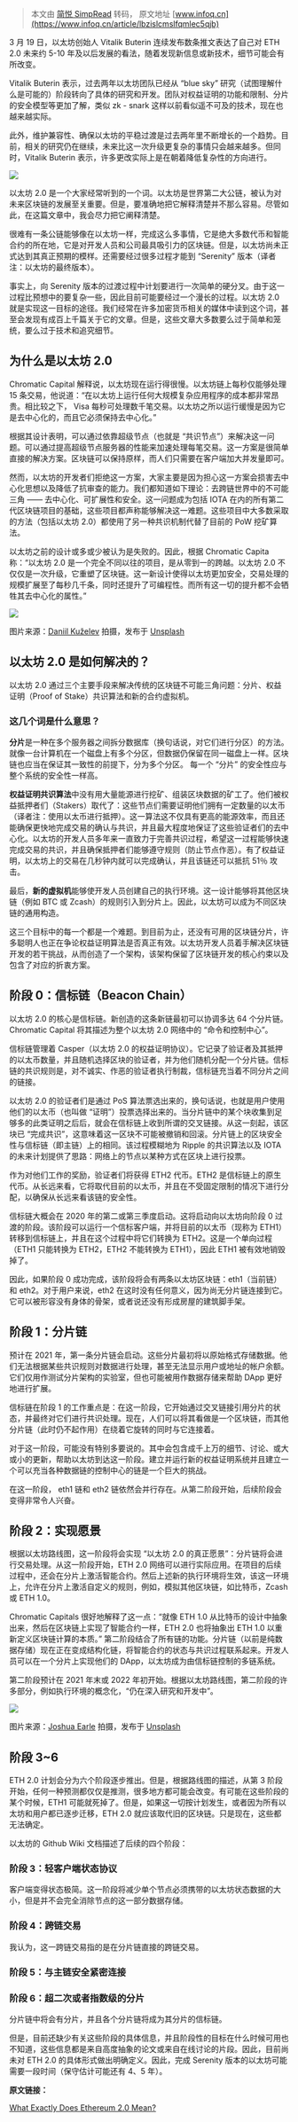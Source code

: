 > 本文由 [简悦 SimpRead](http://ksria.com/simpread/) 转码， 原文地址 [www.infoq.cn](https://www.infoq.cn/article/lbzislcmslfqmlec5qjb)

3 月 19 日，以太坊创始人 Vitalik Buterin 连续发布数条推文表达了自己对 ETH 2.0 未来约 5-10 年及以后发展的看法，随着发现新信息或新技术，细节可能会有所改变。

Vitalik Buterin 表示，过去两年以太坊团队已经从 “blue sky” 研究（试图理解什么是可能的）阶段转向了具体的研究和开发。团队对权益证明的功能和限制、分片的安全模型等更加了解，类似 zk - snark 这样以前看似遥不可及的技术，现在也越来越实际。

此外，维护兼容性、确保以太坊的平稳过渡是过去两年里不断增长的一个趋势。目前，相关的研究仍在继续，未来比这一次升级更复杂的事情只会越来越多。但同时，Vitalik Buterin 表示，许多更改实际上是在朝着降低复杂性的方向进行。

![](https://static001.infoq.cn/resource/image/11/8d/118bccb157801f4c2e67d977700e9b8d.png)

以太坊 2.0 是一个大家经常听到的一个词。以太坊是世界第二大公链，被认为对未来区块链的发展至关重要。但是，要准确地把它解释清楚并不那么容易。尽管如此，在这篇文章中，我会尽力把它阐释清楚。

很难有一条公链能够像在以太坊一样，完成这么多事情，它是绝大多数代币和智能合约的所在地，它是对开发人员和公司最具吸引力的区块链。但是，以太坊尚未正式达到其真正预期的模样。还需要经过很多过程才能到 “Serenity” 版本（译者注：以太坊的最终版本）。

事实上，向 Serenity 版本的过渡过程中计划要进行一次简单的硬分叉。由于这一过程比预想中的要复杂一些，因此目前可能要经过一个漫长的过程。以太坊 2.0 就是实现这一目标的途径。我们经常在许多加密货币相关的媒体中读到这个词，甚至会发现有成百上千篇关于它的文章。但是，这些文章大多数要么过于简单和笼统，要么过于技术和追究细节。

为什么是以太坊 2.0
-----------

Chromatic Capital 解释说，以太坊现在运行得很慢。以太坊链上每秒仅能够处理 15 条交易，他说道：“在以太坊上运行任何大规模复杂应用程序的成本都非常昂贵。相比较之下， Visa 每秒可处理数千笔交易。以太坊之所以运行缓慢是因为它是去中心化的，而且它必须保持去中心化。”

根据其设计表明，可以通过依靠超级节点（也就是 “共识节点”）来解决这一问题。可以通过提高超级节点服务器的性能来加速处理每笔交易。这一方案是很简单直接的解决方案。区块链可以保持原样，而人们只需要在客户端加大并发量即可。

然而，以太坊的开发者们拒绝这一方案，大家主要是因为担心这一方案会损害去中心化思想以及降低了抗审查的能力。我们都知道如下理论：去跨链世界中的不可能三角 —— 去中心化、可扩展性和安全。这一问题成为包括 IOTA 在内的所有第二代区块链项目的基础，这些项目都声称能够解决这一难题。这些项目中大多数采取的方法（包括以太坊 2.0）都使用了另一种共识机制代替了目前的 PoW 挖矿算法。

以太坊之前的设计或多或少被认为是失败的。因此，根据 Chromatic Capita 称：“以太坊 2.0 是一个完全不同以往的项目，是从零到一的跨越。以太坊 2.0 不仅仅是一次升级，它重塑了区块链。这一新设计使得以太坊更加安全，交易处理的规模扩展至了每秒几千条，同时还提升了可编程性。而所有这一切的提升都不会牺牲其去中心化的属性。”

![](https://static001.infoq.cn/resource/image/12/fb/12f4249a3f1d1dcff0b126b6a98440fb.png)

图片来源：[Daniil Kuželev](https://unsplash.com/@kuzelevdaniil?utm_source=unsplash&utm_medium=referral&utm_content=creditCopyText) 拍摄，发布于 [Unsplash](https://unsplash.com/s/photos/dna?utm_source=unsplash&utm_medium=referral&utm_content=creditCopyText)  

以太坊 2.0 是如何解决的？
---------------

以太坊 2.0 通过三个主要手段来解决传统的区块链不可能三角问题：分片、权益证明（Proof of Stake）共识算法和新的合约虚拟机。

### 这几个词是什么意思？

**分片**是一种在多个服务器之间拆分数据库（换句话说，对它们进行分区）的方法。就像一台计算机在一个磁盘上有多个分区，但数据仍保留在同一磁盘上一样。区块链也应当在保证其一致性的前提下，分为多个分区。 每一个 “分片” 的安全性应与整个系统的安全性一样高。

**权益证明共识算法**中没有用大量能源进行挖矿、组装区块数据的矿工了。他们被权益抵押者们（Stakers）取代了：这些节点们需要证明他们拥有一定数量的以太币（译者注：使用以太币进行抵押）。这一算法这不仅具有更高的能源效率，而且还能确保更快地完成交易的确认与共识，并且最大程度地保证了这些验证者们的去中心化。以太坊的开发人员多年来一直致力于完善共识过程，希望这一过程能够快速完成交易的共识，并且确保抵押者们能够遵守规则（防止节点作恶）。有了权益证明，以太坊上的交易在几秒钟内就可以完成确认，并且该链还可以抵抗 51％ 攻击。

最后，**新的虚拟机**能够使开发人员创建自己的执行环境。这一设计能够将其他区块链（例如 BTC 或 Zcash）的规则引入到分片上。因此，以太坊可以成为不同区块链的通用构造。

这三个目标中的每一个都是一个难题。到目前为止，还没有可用的区块链分片，许多聪明人也正在争论权益证明算法是否真正有效。以太坊开发人员着手解决区块链开发的若干挑战，从而创造了一个架构，该架构保留了区块链开发的核心约束以及包含了对应的折衷方案。

阶段 0：信标链（Beacon Chain）
----------------------

以太坊 2.0 的核心是信标链。新创造的这条新链最初可以协调多达 64 个分片链。 Chromatic Capital 将其描述为整个以太坊 2.0 网络中的 “命令和控制中心”。

信标链管理着 Casper（以太坊 2.0 的权益证明协议）。它记录了验证者及其抵押的以太币数量，并且随机选择区块的验证者，并为他们随机分配一个分片链。信标链的共识规则是，对不诚实、作恶的验证者执行制裁，信标链充当着不同分片之间的链接。

以太坊 2.0 的验证者们是通过 PoS 算法票选出来的，换句话说，也就是用户使用他们的以太币（也叫做 “证明”）投票选择出来的。当分片链中的某个块收集到足够多的此类证明之后后，就会在信标链上收到所谓的交叉链接。从这一刻起，该区块已 “完成共识”，这意味着这一区块不可能被撤销和回滚。分片链上的区块安全性与信标链（即主链）上的相同。该过程模糊地为 Ripple 的共识算法以及 IOTA 的未来计划提供了思路：网络上的节点以某种方式在区块上进行投票。

作为对他们工作的奖励，验证者们将获得 ETH2 代币。ETH2 是信标链上的原生代币。从长远来看，它将取代目前的以太币，并且在不受固定限制的情况下进行分配，以确保从长远来看该链的安全性。

信标链大概会在 2020 年的第二或第三季度启动。这将启动向以太坊向阶段 0 过渡的阶段。该阶段可以运行一个信标客户端，并将目前的以太币（现称为 ETH1）转移到信标链上，并且在这个过程中将它们转换为 ETH2。这是一个单向过程（ETH1 只能转换为 ETH2，ETH2 不能转换为 ETH1），因此 ETH1 被有效地销毁掉了。

因此，如果阶段 0 成功完成，该阶段将会有两条以太坊区块链：eth1（当前链） 和 eth2。对于用户来说，eth2 在这时没有任何意义，因为尚无分片链连接到它。它可以被形容没有身体的骨架，或者说还没有形成房屋的建筑脚手架。

阶段 1：分片链
--------

预计在 2021 年，第一条分片链会启动。这些分片最初将以原始格式存储数据。他们无法根据某些共识规则对数据进行处理，甚至无法显示用户或地址的帐户余额。它们仅用作测试分片架构的实验室，但也可能被用作数据存储来帮助 DApp 更好地进行扩展。

信标链在阶段 1 的工作重点是：在这一阶段，它开始通过交叉链接引用分片的状态，并最终对它们进行共识处理。现在，人们可以将其看做是一个区块链，而其他分片链（此时仍不起作用）在绕着它旋转的同时与它连接着。

对于这一阶段，可能没有特别多要说的。其中会包含成千上万的细节、讨论、或大或小的更新，帮助以太坊到达这一阶段。建立并运行新的权益证明系统并且建立一个可以充当各种数据链的控制中心的链是一个巨大的挑战。

在这一阶段， eth1 链和 eth2 链依然会并行存在。从第二阶段开始，后续阶段会变得非常令人兴奋。

阶段 2：实现愿景
---------

根据以太坊路线图，这一阶段将会实现 “以太坊 2.0 的真正愿景”：分片链将会进行交易处理。从这一阶段开始，ETH 2.0 网络可以进行实际应用。在项目的后续过程中，还会在分片上激活智能合约。然后上述新的执行环境将生效，该这一环境上，允许在分片上激活自定义的规则，例如，模拟其他区块链，如比特币，Zcash 或 ETH 1.0。

Chromatic Capitals 很好地解释了这一点：“就像 ETH 1.0 从比特币的设计中抽象出来，然后在区块链上实现了智能合约一样，ETH 2.0 也将抽象出 ETH 1.0 以重新定义区块链计算的本质。” 第二阶段结合了所有链的功能。分片链（以前是纯数据存储）现在正在变成结构化链，将智能合约的状态与共识过程联系起来。开发人员可以在一个分片上实现他们的 DApp，以太坊成为由信标链控制的多链系统。

第二阶段预计在 2021 年末或 2022 年初开始。根据以太坊路线图，第二阶段的许多部分，例如执行环境的概念化，“仍在深入研究和开发中”。

![](https://static001.infoq.cn/resource/image/2a/2c/2ab1ebb9bb84fc36e22fb7627d72942c.png)

图片来源：[Joshua Earle](https://unsplash.com/@joshuaearle?utm_source=unsplash&utm_medium=referral&utm_content=creditCopyText) 拍摄，发布于 [Unsplash](https://unsplash.com/s/photos/dna?utm_source=unsplash&utm_medium=referral&utm_content=creditCopyText)  

阶段 3~6
------

ETH 2.0 计划会分为六个阶段逐步推出。但是，根据路线图的描述，从第 3 阶段开始，任何一种预测都仅仅是推测，很多地方都可能会改变。有可能在这些阶段的某个时候，ETH1 可能就死掉了。但是，如果这一切按计划发生，或者因为所有以太坊和用户都已逐步迁移，ETH 2.0 就应该取代旧的区块链。只是现在，这些都无法确定。

以太坊的 Github Wiki 文档描述了后续的四个阶段：

### 阶段 3：轻客户端状态协议

客户端变得状态极简。这一阶段将减少单个节点必须携带的以太坊状态数据的大小，但是并不会完全消除节点的这一部分数据存储。

### 阶段 4：跨链交易

我认为，这一跨链交易指的是在分片链直接的跨链交易。

### 阶段 5：与主链安全紧密连接

### 阶段 6：超二次或者指数级的分片

分片链中将会有分片，并且各个分片链将成为其分片的信标链。

但是，目前还缺少有关这些阶段的具体信息，并且阶段性的目标在什么时候可用也不知道，这些信息都是来自高度抽象的论文或来自在线讨论的片段。因此，目前尚未对 ETH 2.0 的具体形式做出明确定义。因此，完成 Serenity 版本的以太坊可能需要一段时间（保守估计可能还有 4、5 年）。

**原文链接：**

[What Exactly Does Ethereum 2.0 Mean?](https://medium.com/swlh/what-exactly-does-ethereum-2-0-mean-676983650c6b)